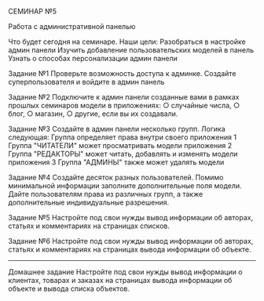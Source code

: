 СЕМИНАР №5

Работа с административной панелью

Что будет сегодня на семинаре.
Наши цели:
    Разобраться в настройке админ панели
    Изучить добавление пользовательских моделей в панель
    Узнать о способах персонализации админ панели

Задание №1
    Проверьте возможность доступа к админке.
    Создайте суперпользователя и войдите в админ панель

Задание №2
    Подключите к админ панели созданные вами в рамках прошлых семинаров модели в приложениях:
        ○ случайные числа,
        ○ блог,
        ○ магазин,
        ○ другие, если вы их создавали.

Задание №3
    Создайте в админ панели несколько групп.
    Логика следующая:
        Группа определяет права внутри своего приложения
        1 Группа "ЧИТАТЕЛИ" может просматривать модели приложения
        2 Группа "РЕДАКТОРЫ" может читать, добавлять и изменять модели приложения
        3 Группа "АДМИНЫ" также может удалять модели

Задание №4
    Создайте десяток разных пользователей.
    Помимо минимальной информации заполните дополнительные поля модели.
    Дайте пользователям права из различных групп, а также дополнительные индивидуальные разрешения.

Задание №5
    Настройте под свои нужды вывод информации об авторах, статьях и комментариях на страницах списков.

Задание №6
    Настройте под свои нужды вывод информации об авторах, статьях и комментариях на страницах вывода
    информации об объекте.

-----------------------------------------------------------------------------------------------------
Домашнее задание
    Настройте под свои нужды вывод информации о клиентах, товарах и заказах
    на страницах вывода информации об объекте и вывода списка объектов.